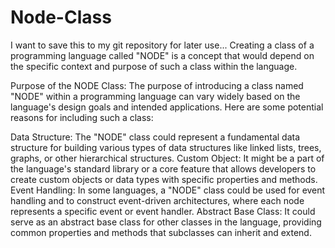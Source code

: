 # Node-Class
I want to save this to my git repository for later use... Creating a class of a programming language called "NODE" is a concept that would depend on the specific context and purpose of such a class within the language. 

Purpose of the NODE Class:
The purpose of introducing a class named "NODE" within a programming language can vary widely based on the language's design goals and intended applications. Here are some potential reasons for including such a class:

Data Structure: The "NODE" class could represent a fundamental data structure for building various types of data structures like linked lists, trees, graphs, or other hierarchical structures.
Custom Object: It might be a part of the language's standard library or a core feature that allows developers to create custom objects or data types with specific properties and methods.
Event Handling: In some languages, a "NODE" class could be used for event handling and to construct event-driven architectures, where each node represents a specific event or event handler.
Abstract Base Class: It could serve as an abstract base class for other classes in the language, providing common properties and methods that subclasses can inherit and extend.
